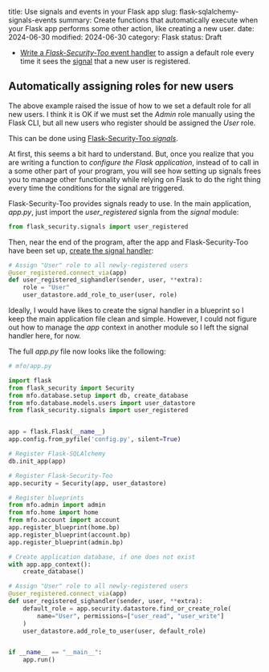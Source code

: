 title: Use signals and events in your Flask app
slug: flask-sqlalchemy-signals-events
summary: Create functions that automatically execute when your Flask app performs some other action, like creating a new user.
date: 2024-06-30
modified: 2024-06-30
category: Flask
status: Draft

<!--
A bit of extra CSS code to centre all images in the post
-->
<style>
img
{
    display:block; 
    float:none; 
    margin-left:auto;
    margin-right:auto;
    width:80%;
}
</style>


* [Write a *Flask-Security-Too* event handler](https://stackoverflow.com/questions/76892576/assign-user-role-on-signup-flask-security-too) to assign a default role every time it sees the [signal](https://flask-security-too.readthedocs.io/en/stable/api.html#signals) that a new user is registered.



## Automatically assigning roles for new users

The above example raised the issue of how to we set a default role for all new users. I think it is OK if we must set the *Admin* role manually using the Flask CLI, but all new users who register should be assigned the *User* role.

This can be done using [Flask-Security-Too *signals*](https://flask-security-too.readthedocs.io/en/stable/api.html#signals). 

At first, this seems a bit hard to understand. But, once you realize that you are writing a function to *configure the Flask application*, instead of to call in a some other part of your program, you will see how setting up signals frees you to manage other functionality while relying on Flask to do the right thing every time the conditions for the signal are triggered.

Flask-Security-Too provides signals ready to use. In the main application, *app.py*, just import the *user_registered* signla from the *signal* module:

```python
from flask_security.signals import user_registered
```

Then, near the end of the program, after the app and Flask-Security-Too have been set up, [create the signal handler](https://stackoverflow.com/questions/76892576/assign-user-role-on-signup-flask-security-too):

```python
# Assign "User" role to all newly-registered users
@user_registered.connect_via(app)
def user_registered_sighandler(sender, user, **extra):
    role = "User"
    user_datastore.add_role_to_user(user, role)
```

Ideally, I would have likes to create the signal handler in a blueprint so I keep the main application file clean and simple. However, I could not figure out how to manage the *app* context in another module so I left the signal handler here, for now.

The full *app.py* file now looks like the following:

```python
# mfo/app.py

import flask
from flask_security import Security
from mfo.database.setup import db, create_database
from mfo.database.models.users import user_datastore
from flask_security.signals import user_registered


app = flask.Flask(__name__)
app.config.from_pyfile('config.py', silent=True)

# Register Flask-SQLAlchemy
db.init_app(app)

# Register Flask-Security-Too
app.security = Security(app, user_datastore)

# Register blueprints
from mfo.admin import admin
from mfo.home import home
from mfo.account import account
app.register_blueprint(home.bp)
app.register_blueprint(account.bp)
app.register_blueprint(admin.bp)

# Create application database, if one does not exist
with app.app_context():
    create_database()

# Assign "User" role to all newly-registered users
@user_registered.connect_via(app)
def user_registered_sighandler(sender, user, **extra):
    default_role = app.security.datastore.find_or_create_role(
        name="User", permissions=["user_read", "user_write"]
    )
    user_datastore.add_role_to_user(user, default_role)


if __name__ == "__main__":
    app.run()
```



